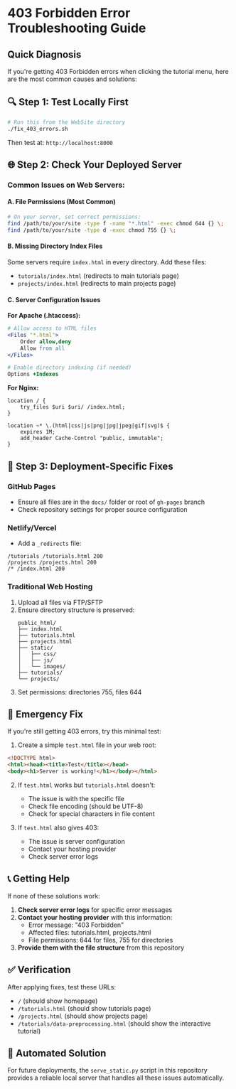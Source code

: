 # 403 Forbidden Error Troubleshooting Guide

## Quick Diagnosis

If you're getting 403 Forbidden errors when clicking the tutorial menu, here are the most common causes and solutions:

## 🔍 Step 1: Test Locally First

```bash
# Run this from the WebSite directory
./fix_403_errors.sh
```

Then test at: `http://localhost:8000`

## 🌐 Step 2: Check Your Deployed Server

### Common Issues on Web Servers:

#### A. File Permissions (Most Common)
```bash
# On your server, set correct permissions:
find /path/to/your/site -type f -name "*.html" -exec chmod 644 {} \;
find /path/to/your/site -type d -exec chmod 755 {} \;
```

#### B. Missing Directory Index Files
Some servers require `index.html` in every directory. Add these files:
- `tutorials/index.html` (redirects to main tutorials page)
- `projects/index.html` (redirects to main projects page)

#### C. Server Configuration Issues

**For Apache (.htaccess):**
```apache
# Allow access to HTML files
<Files "*.html">
    Order allow,deny
    Allow from all
</Files>

# Enable directory indexing (if needed)
Options +Indexes
```

**For Nginx:**
```nginx
location / {
    try_files $uri $uri/ /index.html;
}

location ~* \.(html|css|js|png|jpg|jpeg|gif|svg)$ {
    expires 1M;
    add_header Cache-Control "public, immutable";
}
```

## 🔧 Step 3: Deployment-Specific Fixes

### GitHub Pages
- Ensure all files are in the `docs/` folder or root of `gh-pages` branch
- Check repository settings for proper source configuration

### Netlify/Vercel
- Add a `_redirects` file:
```
/tutorials /tutorials.html 200
/projects /projects.html 200
/* /index.html 200
```

### Traditional Web Hosting
1. Upload all files via FTP/SFTP
2. Ensure directory structure is preserved:
   ```
   public_html/
   ├── index.html
   ├── tutorials.html
   ├── projects.html
   ├── static/
   │   ├── css/
   │   ├── js/
   │   └── images/
   ├── tutorials/
   └── projects/
   ```
3. Set permissions: directories 755, files 644

## 🚨 Emergency Fix

If you're still getting 403 errors, try this minimal test:

1. Create a simple `test.html` file in your web root:
```html
<!DOCTYPE html>
<html><head><title>Test</title></head>
<body><h1>Server is working!</h1></body></html>
```

2. If `test.html` works but `tutorials.html` doesn't:
   - The issue is with the specific file
   - Check file encoding (should be UTF-8)
   - Check for special characters in file content

3. If `test.html` also gives 403:
   - The issue is server configuration
   - Contact your hosting provider
   - Check server error logs

## 📞 Getting Help

If none of these solutions work:

1. **Check server error logs** for specific error messages
2. **Contact your hosting provider** with this information:
   - Error message: "403 Forbidden"
   - Affected files: tutorials.html, projects.html
   - File permissions: 644 for files, 755 for directories
3. **Provide them with the file structure** from this repository

## ✅ Verification

After applying fixes, test these URLs:
- `/` (should show homepage)
- `/tutorials.html` (should show tutorials page)
- `/projects.html` (should show projects page)
- `/tutorials/data-preprocessing.html` (should show the interactive tutorial)

## 🔄 Automated Solution

For future deployments, the `serve_static.py` script in this repository provides a reliable local server that handles all these issues automatically.
